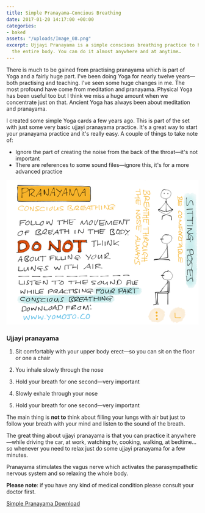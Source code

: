 ```yaml
---
title: Simple Pranayama—Concious Breathing
date: 2017-01-20 14:17:00 +00:00
categories:
- baked
assets: "/uploads/Image_08.png"
excerpt: Ujjayi Pranayama is a simple conscious breathing practice to help you relax
  the entire body. You can do it almost anywhere and at anytime…
---
```


There is much to be gained from practising pranayama which is part of Yoga and a fairly huge part. I've been doing Yoga for nearly twelve years—both practising and teaching. I've seen some huge changes in me. The most profound have come from meditation and pranayama. Physical Yoga has been useful too but I think we miss a huge amount when we concentrate just on that. Ancient Yoga has always been about meditation and pranayama.

I created some simple Yoga cards a few years ago. This is part of the set with just some very basic ujjayi pranayama practice. It's a great way to start your pranayama practice and it's really easy. A couple of things to take note of:

* Ignore the part of creating the noise from the back of the throat—it's not important
* There are references to some sound files—ignore this, it's for a more advanced practice

![Image_08.png](/uploads/Image_08.png)

### Ujjayi pranayama

1. Sit comfortably with your upper body erect—so you can sit on the floor or one a chair

2. You inhale slowly through the nose

3. Hold your breath for one second—very important

4. Slowly exhale through your nose

5. Hold your breath for one second—very important

The main thing is **not to** think about filling your lungs with air but just to follow your breath with your mind and listen to the sound of the breath.

The great thing about ujjayi pranayama is that you can practice it anywhere—while driving the car, at work, watching tv, cooking, walking, at bedtime… so whenever you need to relax just do some ujjayi pranayama for a few minutes.

Pranayama stimulates the vagus nerve which activates the parasympathetic nervous system and so relaxing the whole body.

**Please note**: if you have any kind of medical condition please consult your doctor first.

[Simple Pranayama Download](https://jumpshare.com/v/mEkb8jLMH7msdSxtEpO8)
 